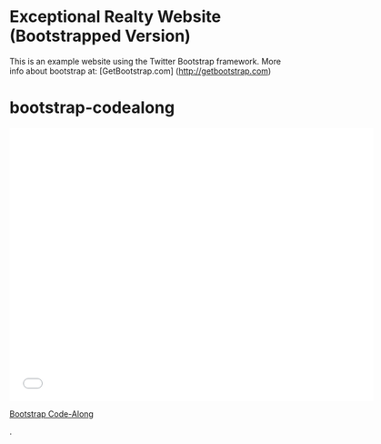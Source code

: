 
# Exceptional Realty Website (Bootstrapped Version)

This is an example website using the Twitter Bootstrap framework. More info about bootstrap at: [GetBootstrap.com] (http://getbootstrap.com)

# bootstrap-codealong

<iframe width="640" height="480" src="//www.youtube.com/embed/o5UCDvaNLd8?rel=0&modestbranding=1" frameborder="0" allowfullscreen></iframe>

<p><a href="https://www.youtube.com/watch?v=o5UCDvaNLd8">Bootstrap Code-Along</a></p>.
